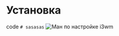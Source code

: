 # Установка
code `# sasasas`
![Ман по настройке i3wm](https://i.imgur.com/vj7IZCO.png "Ман по настройке i3wm")

